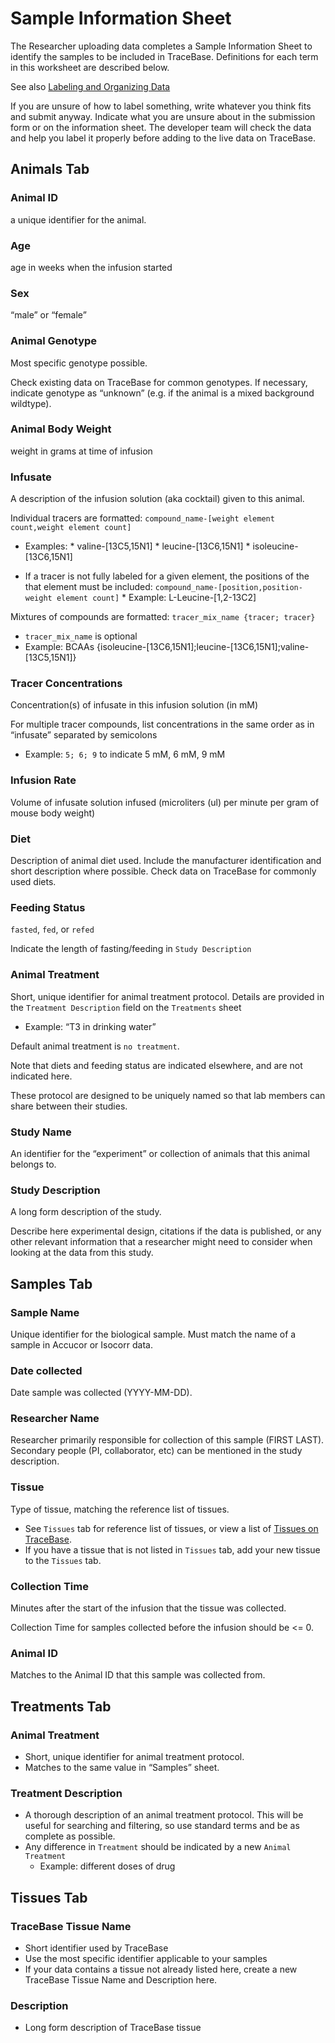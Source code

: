 # Sample Information Sheet

The Researcher uploading data completes a Sample Information Sheet to identify the samples to be included in TraceBase.  Definitions for each term in this worksheet are described below.

See also [Labeling and Organizing Data](Labeling%20and%20Organizing%20Data.md)

If you are unsure of how to label something, write whatever you think fits and submit anyway.  Indicate what you are unsure about in the submission form or on the information sheet.  The developer team will check the data and help you label it properly before adding to the live data on TraceBase.

## Animals Tab

### Animal ID
a unique identifier for the animal.

### Age
age in weeks when the infusion started

### Sex
“male” or “female”

### Animal Genotype
Most specific genotype possible.

Check existing data on TraceBase for common genotypes.  If necessary, indicate genotype as “unknown” (e.g. if the animal is a mixed background wildtype).

### Animal Body Weight
weight in grams at time of infusion

### Infusate
A description of the infusion solution (aka cocktail) given to this animal.

Individual tracers are formatted: `compound_name-[weight element count,weight element count]`

* Examples:
	   * valine-\[13C5,15N1]
	   * leucine-\[13C6,15N1]
	   * isoleucine-\[13C6,15N1]

* If a tracer is not fully labeled for a given element, the positions of the that element must be included: `compound_name-[position,position-weight element count]`
	   * Example: L-Leucine-\[1,2-13C2]

Mixtures of compounds are formatted: `tracer_mix_name {tracer; tracer}`

  * `tracer_mix_name` is optional
  * Example: BCAAs {isoleucine-\[13C6,15N1];leucine-\[13C6,15N1];valine-\[13C5,15N1]}

### Tracer Concentrations
Concentration(s) of infusate in this infusion solution (in mM)

For multiple tracer compounds, list concentrations in the same order as in “infusate” separated by semicolons

   * Example: `5; 6; 9` to indicate 5 mM, 6 mM, 9 mM

### Infusion Rate
Volume of infusate solution infused (microliters (ul) per minute per gram of mouse body weight)

### Diet
Description of animal diet used.  Include the manufacturer identification and short description where possible.  Check data on TraceBase for commonly used diets.

### Feeding Status
`fasted`, `fed`, or `refed`

Indicate the length of fasting/feeding in `Study Description`

### Animal Treatment
Short, unique identifier for animal treatment protocol.  Details are provided in the `Treatment Description` field on the `Treatments` sheet
   * Example:  “T3 in drinking water”

Default animal treatment is `no treatment`.

Note that diets and feeding status are indicated elsewhere, and are not indicated here.

These protocol are designed to be uniquely named so that lab members can share between their studies.

### Study Name
An identifier for the “experiment” or collection of animals that this animal belongs to.

### Study Description
A long form description of the study.

Describe here experimental design, citations if the data is published, or any other relevant information that a researcher might need to consider when looking at the data from this study.

## Samples Tab
### Sample Name
Unique identifier for the biological sample. Must match the name of a sample in Accucor or Isocorr data.

### Date collected
Date sample was collected (YYYY-MM-DD).

### Researcher Name
Researcher primarily responsible for collection of this sample (FIRST LAST).  Secondary people (PI, collaborator, etc) can be mentioned in the study description.

### Tissue
Type of tissue, matching the reference list of tissues.
* See `Tissues` tab for reference list of tissues, or view a list of [Tissues on TraceBase](https://tracebase.princeton.edu/DataRepo/tissues/).
* If you have a tissue that is not listed in `Tissues` tab, add your new tissue to the `Tissues` tab.

### Collection Time
Minutes after the start of the infusion that the tissue was collected.

Collection Time for samples collected before the infusion should be <= 0.

### Animal ID
Matches to the Animal ID that this sample was collected from.


## Treatments Tab
### Animal Treatment
* Short, unique identifier for animal treatment protocol.
* Matches to the same value in “Samples” sheet.

### Treatment Description
* A thorough description of an animal treatment protocol. This will be useful for searching and filtering, so use standard terms and be as complete as possible.
* Any difference in `Treatment` should be indicated by a new `Animal Treatment`
   * Example:  different doses of drug 



## Tissues Tab
### TraceBase Tissue Name
* Short identifier used by TraceBase
* Use the most specific identifier applicable to your samples
* If your data contains a tissue not already listed here, create a new TraceBase Tissue Name and Description here.

### Description
* Long form description of TraceBase tissue